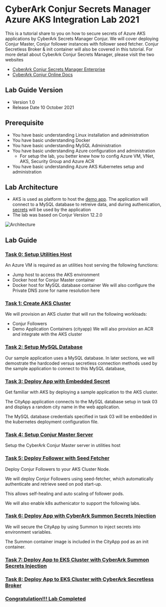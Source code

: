# CyberArk Conjur Secrets Manager Azure AKS Integration Lab 2021
This is a tutorial share to you on how to secure secrets of Azure AKS applications by CyberArk Secrets Manager Conjur. We will cover deploying Conjur Master, Conjur follower instances with follower seed fetcher. Conjur Secretless Broker & init container will also be covered in this tutorial.
For more detail about CyberArk Conjur Secrets Manager, please visit the two websites

- [CyberArk Conjur Secrets Manager Enterprise](https://www.cyberark.com/products/secrets-manager-enterprise/)
- [CyberArk Conjur Online Docs](https://docs.cyberark.com/Product-Doc/OnlineHelp/AAM-DAP/Latest/en/Content/Get%20Started/WhatIsConjur.html)

## Lab Guide Version
- Version 1.0
- Release Date 10 October 2021

## Prerequisite
- You have basic understanding Linux installation and administration
- You have basic understanding Docker
- You have basic understanding MySQL Administration
- You have basic understanding Azure configuration and administration
  - For setup the lab, you better knew how to config Azure VM, VNet, AKS, Security Group and Azure ACR
- You have basic understanding Azure AKS Kubernetes setup and administration

## Lab Architecture
- AKS is used as platform to host the [demo app](https://github.com/jeepapichet/cityapp). The application will connect to a MySQL database to retreive data, and during authenication, [secrets](https://docs.cyberark.com/Product-Doc/OnlineHelp/AAM-DAP/Latest/en/Content/Get%20Started/key_concepts/secrets.html) will be used by the application
- The lab was based on Conjur Version 12.2.0

![Architecture](https://github.com/ivanckleecity/CyberArk-DAP-EKS-Lap-2021/blob/main/images/architecture_eks.JPG)

## Lab Guide

### [Task 0: Setup Utilities Host](00-Setup_Utilities_Host.md)
An Azure VM is required as an utilities host serving the following functions:
- Jump host to access the AKS environment
- Docker host for Conjur Master container
- Docker host for MySQL database container
We will also configure the Private DNS zone for name resolution here

### [Task 1: Create AKS Cluster](01-Create_AKS_Cluster.md)
We will provision an AKS cluster that will run the following workloads:
- Conjur Followers
- Demo Application Containers (cityapp)
We will also provision an ACR and integrate with the AKS cluster

### [Task 2: Setup MySQL Database](02-Setup-MySQL-Database.md)
Our sample application uses a MySQL database.
In later sections, we will demostrate the hardcoded versus secretless connection methods used by the sample application to connect to this MySQL database,

### [Task 3: Deploy App with Embedded Secret](03-Deploy_App_with_Embedded_Secret.md)
Get familiar with AKS by deploying a sample application to the AKS cluster.

The CityApp application connects to the MySQL database setup in task 03 and displays a random city name in the web application.

The MySQL database credentials specified in task 03 will be embedded in the kubernetes deployment configuration file.

### [Task 4: Setup Conjur Master Server](04-Setup_Conjur_Master_Server.md)
Setup the CyberArk Conjur Master server in utilities host

### [Task 5: Deploy Follower with Seed Fetcher](05-Deploy_Follower_with_Seed_Fetcher.md)
Deploy Conjur Followers to your AKS Cluster Node.

We will deploy Conjur Followers using seed-fetcher, which automatically authenticate and retrieve seed on pod start-up.

This allows self-healing and auto scaling of follower pods.

We will also enable k8s authenicator to support the following labs.
### [Task 6: Deploy App with CyberArk Summon Secrets Injection](06-Deploy_App_with_Summon.md)
We will secure the CityApp by using Summon to inject secrets into environment variables.

The Summon container image is included in the CityApp pod as an init container.

### [Task 7: Deploy App to EKS Cluster with CyberArk Summon Secrets Injection](07-Deploy_App_with_Summon_Secrets_Injects.md)

### [Task 8: Deploy App to EKS Cluster with CyberArk Secretless Broker](08-Deploy_App_with_Cyberark_Secretless_Broker.md)

### [Congratulation!!! Lab Completed](Task09/readme.md)
